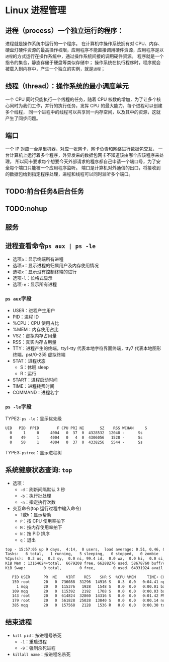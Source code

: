 # Linux 进程管理

## 进程（process）一个独立运行的程序：

进程就是操作系统中运行的一个程序。
在计算机中操作系统拥有对 CPU、内存、硬盘灯硬件资源的最高操作权限，应用程序不能直接调用硬件资源，应用程序是以`进程`的方式运行在操作系统中，通过操作系统间接的调用硬件资源。
程序就是一个指令的集合，静态存储于硬盘等类似存储中；
操作系统在执行程序时，程序就会被载入到内存中，产生一个独立的实例，就是`进程`；

## 线程（thread）：操作系统的最小调度单元

一个 CPU 同时只能执行一个线程的任务，随着 CPU 核数的增加，为了让多个核心同时为我们工作，并行的执行任务，发挥 CPU 的最大能力，每个进程可以创建多个线程，
同一个进程中的线程可以共享同一内存空间，以及其中的资源，这就产生了同步问题。

## 端口

一个 IP 对应一台屋里机器，对应一张网卡，网卡负责和网络进行数据包交互，
一台计算机上运行着多个程序，外界发来的数据包网卡不知道该由哪个应该程序来处理，
所以网卡要求每个想要今天外部请求的程序都自己申请一个端口号，为了安全每个端口只能被一个应用程序监听。
端口是计算机对外通信的出口，将接收到的数据包给到指定程序处理，进程和线程可以同时监听多个端口。

## TODO:前台任务&后台任务

## TODO:nohup

## 服务

## 进程查看命令`ps aux | ps -le`

- 选项`a`：显示终端所有进程
- 选项`u`：显示进程的归属用户及内存使用情况
- 选项`x`：显示没有控制终端的进行
- 选项`-l`：长格式显示
- 选项`-e`：显示所有进程

### `ps aux`字段

- USER：进程产生用户
- PID：进程 ID
- %CPU：CPU 使用占比
- %MEM：内存使用占比
- VSZ：虚拟内存占用量
- RSS：真实内存占用量
- TTY：进程产生的终端，tty1-tty 代表本地字符界面终端，tty7 代表本地图形终端。pst/0-255 虚拟终端
- STAT：进程状态
  - S：休眠 sleep
  - R：运行
- START：进程启动时间
- TIME：进程耗费时间
- COMMAND：进程名字

### `ps -le`字段

TYPE2: `ps -le`：显示优先级

```txt
UID   PID  PPID        F CPU PRI NI       SZ    RSS WCHAN     S             ADDR TTY           TIME CMD
  0     1     0     4004   0  37  0  4328532  12048 -      Ss                  0 ??        15:37.20 /sbin/launchd
  0    49     1     4004   0   4  0  4306056   1528 -      Ss                  0 ??         0:47.93 /usr/sbin/syslogd
  0    50     1     4004   0  37  0  4338256   5544 -      Ss                  0 ??         0:38.60 /usr/libexec/UserEventAgent (System)
```

TYPE3: `pstree`：显示进程树

## 系统健康状态查询: `top`

- 选项：
  - `-d`：刷新间隔默认 3 秒
  - `-b`：执行批处理
  - `-n`：指定执行次数
- 交互命令(top 运行过程中输入命令)
  - `?`或`h`：显示帮助
  - `P`：按 CPU 使用率拍下
  - `M`：按内存使用率拍下
  - `N`：按 PID 排序
  - `q`：退出

```txt
top - 15:57:05 up 9 days,  4:14,  0 users,  load average: 0.51, 0.46, 0.47
Tasks:   6 total,   1 running,   5 sleeping,   0 stopped,   0 zombie
%Cpu(s):  0.3 us,  0.3 sy,  0.0 ni, 99.4 id,  0.0 wa,  0.0 hi,  0.0 si,  0.0 st
KiB Mem : 13164624+total,  6679208 free, 66288276 used, 58678760 buff/cache
KiB Swap:        0 total,        0 free,        0 used. 64331924 avail Mem

   PID USER      PR  NI    VIRT    RES    SHR S  %CPU %MEM     TIME+ COMMAND
   159 root      20   0  736088  31296  14916 S   0.3  0.0   0:04.41 npm
     1 mqq       20   0  115376   1928   1548 S   0.0  0.0   0:00.01 bash
   109 mqq       20   0  115392   2192   1708 S   0.0  0.0   0:00.03 bash
   143 root      20   0  614824  32860  14316 S   0.0  0.0   0:01.42 PM2 v3.5.0: God
   179 root      20   0  561828  25028  13840 S   0.0  0.0   0:00.14 node
   385 mqq       20   0  157568   2128   1536 R   0.0  0.0   0:00.30 top
```

## 结束进程

- `kill pid`：按进程号杀死
  - `-1`：重启进程
  - `-9`：强制杀死进程
- `killall name`：按进程名杀死
